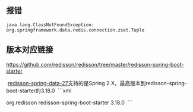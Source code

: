 
## 报错
```text
java.lang.ClassNotFoundException: org.springframework.data.redis.connection.zset.Tuple
```


## 版本对应链接

https://github.com/redisson/redisson/tree/master/redisson-spring-boot-starter

 [redisson-spring-data-27](https://mvnrepository.com/artifact/org.redisson/redisson-spring-data-27)支持的是Spring 2.X，最高版本到redisson-spring-boot-starter的3.18.0
 ```xml
<!-- https://mvnrepository.com/artifact/org.redisson/redisson-spring-boot-starter -->
<dependency>
    <groupId>org.redisson</groupId>
    <artifactId>redisson-spring-boot-starter</artifactId>
    <version>3.18.0</version>
</dependency>
 ```
 